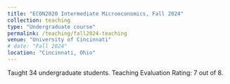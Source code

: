 ```yaml
---
title: "ECON2020 Intermediate Microeconomics, Fall 2024"
collection: teaching
type: "Undergraduate course"
permalink: /teaching/fall2024-teaching
venue: "University of Cincinnati"
# date: "Fall 2024"
location: "Cincinnati, Ohio"
---
```


Taught 34 undergraduate students. Teaching Evaluation Rating: 7 out of 8.

<!-- Heading 1
======

Heading 2
======

Heading 3
====== -->